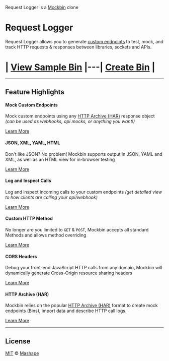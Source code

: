 Request Logger is a [Mockbin](http://mockbin.org/) clone

Request Logger
=======

Request Logger allows you to generate [custom endpoints](/bin/create) to test, mock, and track HTTP requests & responses between libraries, sockets and APIs.

 # | [View Sample Bin](/bin/bbe7f656-12d6-4877-9fa8-5cd61f9522a9/view) 	|---|   [Create Bin](/bin/create)	|


* * *

Feature Highlights
------------------


#### Mock Custom Endpoints

Mock custom endpoints using any [HTTP Archive (HAR)](https://ahmadnassri.github.io/har-resources/) response object _(can be used as webhooks, api mocks, or anything you want!)_

[Learn More](/docs)

#### JSON, XML, YAML, HTML

Don't like JSON? No problem! Mockbin supports output in JSON, YAML and XML, as well as an HTML view for in-browser testing

[Learn More](/docs#content-negotiation)

#### Log and Inspect Calls

Log and inspect incoming calls to your custom endpoints _(get detailed view to how clients are calling your api/webhook)_

[Learn More](/docs)


#### Custom HTTP Method

No longer are you limited to `GET` & `POST`, Mockbin accepts all standard Methods and allows method overriding

[Learn More](/docs#http-methods)

#### CORS Headers

Debug your front-end JavaScript HTTP calls from any domain, Mockbin will dynamically generate Cross-Origin resource sharing headers

[Learn More](/docs)


#### HTTP Archive (HAR)

Mockbin relies on the popular [HTTP Archive (HAR)](https://ahmadnassri.github.io/har-resources/) format to create mock endpoints (Bins), import data and describe HTTP call logs.

[Learn More](/docs)

* * *

## License

[MIT](LICENSE) &copy; [Mashape](https://www.mashape.com)